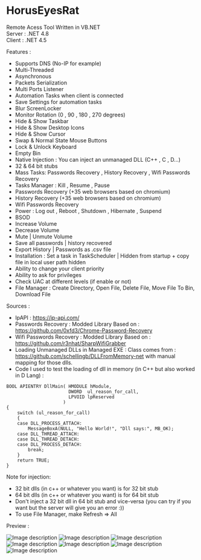 # HorusEyesRat
Remote Acess Tool Written in VB.NET
 <br>Server : .NET 4.8
 <br>Client : .NET 4.5


Features : 

* Supports DNS (No-IP for example)
* Multi-Threaded
* Asynchronous
* Packets Serialization
* Multi Ports Listener
* Automation Tasks when client is connected
* Save Settings for automation tasks
* Blur ScreenLocker
* Monitor Rotation (0 , 90 , 180 , 270 degrees)
* Hide & Show Taskbar
* Hide & Show Desktop Icons
* Hide & Show Cursor
* Swap & Normal State Mouse Buttons
* Lock & Unlock Keyboard
* Empty Bin
* Native Injection : You can inject an unmanaged DLL (C++ ,  C , D...)
* 32 & 64 bit stubs
* Mass Tasks: Passwords Recovery , History Recovery , Wifi Passwords Recovery
* Tasks Manager : Kill , Resume , Pause
* Passwords Recovery (+35 web browsers based on chromium)
* History Recovery (+35 web browsers based on chromium)
* Wifi Passwords Recovery
* Power : Log out , Reboot , Shutdown , Hibernate , Suspend
* BSOD
* Increase Volume
* Decrease Volume
* Mute | Unmute Volume
* Save all passwords | history recovered
* Export History | Passwords as .csv file
* Installation : Set a task in TaskScheduler | Hidden from startup + copy file in local user path hidden
* Ability to change your client priority
* Ability to ask for privileges
* Check UAC at different levels (if enable or not)
* File Manager : Create Directory, Open File, Delete File, Move File To Bin, Download File


Sources :

* IpAPI : https://ip-api.com/
* Passwords Recovery : Modded Library Based on : https://github.com/0xfd3/Chrome-Password-Recovery
* Wifi Passwords Recovery : Modded Library Based on : https://github.com/r3nhat/SharpWifiGrabber
* Loading Unmanaged DLLs in Managed EXE : Class comes from : https://github.com/schellingb/DLLFromMemory-net with manual mapping for those dlls.
* Code I used to test the loading of dll in memory (in C++ but also worked in D Lang) : 

```
BOOL APIENTRY DllMain( HMODULE hModule,
                       DWORD  ul_reason_for_call,
                       LPVOID lpReserved
                     )
{
    switch (ul_reason_for_call)
    {
    case DLL_PROCESS_ATTACH:
        MessageBoxA(NULL, "Hello World!", "Dll says:", MB_OK);
    case DLL_THREAD_ATTACH:
    case DLL_THREAD_DETACH:
    case DLL_PROCESS_DETACH:
        break;
    }
    return TRUE;
}
```
Note for injection:
* 32 bit dlls (in c++ or whatever you want) is for 32 bit stub
* 64 bit dlls (in c++ or whatever you want) is for 64 bit stub
* Don't inject a 32 bit dll in 64 bit stub and vice-versa (you can try if you want but the server will give you an error :))
* To use File Manager, make Refresh => All

Preview :

![Image description](https://i.postimg.cc/tJB7nP0r/Capture-d-cran-569.png)
![Image description](https://i.postimg.cc/NGDKnhy1/Capture-d-cran-570.png)
![Image description](https://i.postimg.cc/3w2RCz50/Capture-d-cran-571.png)
![Image description](https://i.postimg.cc/vZJTnbjd/Capture-d-cran-572.png)
![Image description](https://i.postimg.cc/FHd117TZ/Capture-d-cran-573.png)
![Image description](https://i.postimg.cc/TYHpRrJ1/Capture-d-cran-574.png)
![Image description](https://i.postimg.cc/RV0W5Pf2/Capture-d-cran-575.png)
